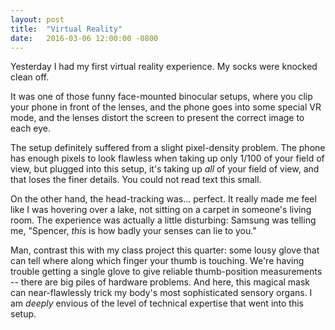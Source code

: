 ```yaml
---
layout: post
title:  "Virtual Reality"
date:   2016-03-06 12:00:00 -0800
---
```


Yesterday I had my first virtual reality experience. My socks were knocked clean off.

It was one of those funny face-mounted binocular setups, where you clip your phone in front of the lenses, and the phone goes into some special VR mode, and the lenses distort the screen to present the correct image to each eye.

The setup definitely suffered from a slight pixel-density problem. The phone has enough pixels to look flawless when taking up only 1/100 of your field of view, but plugged into this setup, it's taking up *all* of your field of view, and that loses the finer details. You could not read text this small.

On the other hand, the head-tracking was... perfect. It really made me feel like I was hovering over a lake, not sitting on a carpet in someone's living room. The experience was actually a little disturbing: Samsung was telling me, "Spencer, *this* is how badly your senses can lie to you."

Man, contrast this with my class project this quarter: some lousy glove that can tell where along which finger your thumb is touching. We're having trouble getting a single glove to give reliable thumb-position measurements -- there are big piles of hardware problems. And here, this magical mask can near-flawlessly trick my body's most sophisticated sensory organs. I am *deeply* envious of the level of technical expertise that went into this setup.
